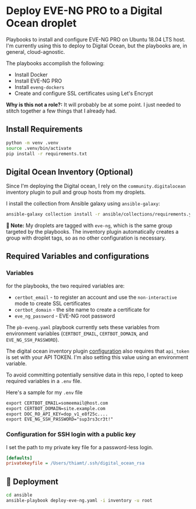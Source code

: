 # Deploy EVE-NG PRO to a Digital Ocean droplet

Playbooks to install and configure EVE-NG PRO on Ubuntu 18.04 LTS host. I'm currently using this to deploy to Digital Ocean, but the playbooks are, in general, cloud-agnostic.

The playbooks accomplish the following:

* Install Docker
* Install EVE-NG PRO
* Install `eveng-dockers`
* Create and configure SSL certificates using Let's Encrypt

**Why is this not a role?:** It will probably be at some point. I just needed to stitch together a few things that I already had.

## Install Requirements

```sh
python -m venv .venv
source .venv/bin/activate
pip install -r requirements.txt
```

## Digital Ocean Inventory (Optional)

Since I'm deploying the Digital ocean, I rely on the `community.digitalocean` inventory plugin to pull and group hosts from my droplets.

I install the collection from Ansible galaxy using `ansible-galaxy`:

```sh
ansible-galaxy collection install -r ansible/collections/requirements.yaml
```

**:notebook: Note:** My droplets are tagged with `eve-ng`, which is the same group targeted by the playbooks. The inventory plugin automatically creates a group with droplet tags, so as no other configuration is necessary.

## Required Variables and configurations

### Variables

for the playbooks, the two required variables are:

* `certbot_email` - to register an account and use the `non-interactive` mode to create SSL certificates
* `certbot_domain` - the site name to create a certificate for
* `eve_ng_password` - EVE-NG root password

The `pb-eveng.yaml` playbook currently sets these variables from environment variables (`CERTBOT_EMAIL`, `CERTBOT_DOMAIN`, and `EVE_NG_SSH_PASSWORD`).

The digital ocean inventory plugin [configuration](./ansible/inventory/digitalocean.yaml) also requires that `api_token` is set with your API TOKEN. I'm also setting this value using an environment variable.

To avoid committing potentially sensitive data in this repo, I opted to keep required variables in a `.env` file.

Here's a sample for my `.env` file

```txt
export CERTBOT_EMAIL=someemail@host.com
export CERTBOT_DOMAIN=site.example.com
export DOC_RO_API_KEY=dop_v1_e8f25c....
export EVE_NG_SSH_PASSWORD="sup3rs3cr3t!"
```

### Configuration for SSH login with a public key

I set the path to my private key file for a password-less login.

```ini
[defaults]
privatekeyfile = /Users/thiamt/.ssh/digital_ocean_rsa
```

## :rocket: Deployment

```sh
cd ansible
ansible-playbook deploy-eve-ng.yaml -i inventory -u root
```
